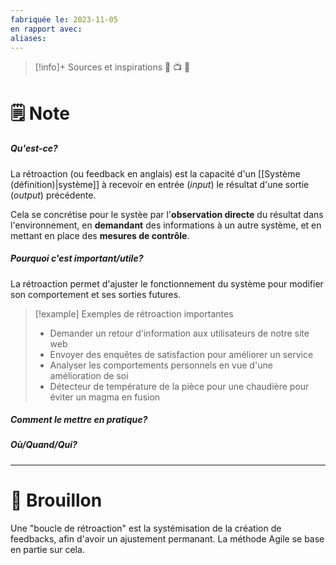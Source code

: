 ```yaml
---
fabriquée le: 2023-11-05
en rapport avec: 
aliases:
---
```

> [!info]+ Sources et inspirations
> 🔗 📺 📖

# 🗒️ Note
##### Qu'est-ce?
La rétroaction (ou feedback en anglais) est la capacité d'un [[Système (définition)|système]] à recevoir en entrée (*input*) le résultat d'une sortie (*output*) précédente.

Cela se concrétise pour le systèe par l'**observation directe** du résultat dans l'environnement, en **demandant** des informations à un autre système, et en mettant en place des **mesures de contrôle**.

##### Pourquoi c'est important/utile?
La rétroaction permet d'ajuster le fonctionnement du système pour modifier son comportement et ses sorties futures.

> [!example] Exemples de rétroaction importantes
>  - Demander un retour d'information aux utilisateurs de notre site web
>  - Envoyer des enquêtes de satisfaction pour améliorer un service
>  - Analyser les comportements personnels en vue d'une amélioration de soi
>  - Détecteur de température de la pièce pour une chaudière pour éviter un magma en fusion

##### Comment le mettre en pratique?

##### Où/Quand/Qui?

---
# 💭 Brouillon
Une "boucle de rétroaction" est la systémisation de la création de feedbacks, afin d'avoir un ajustement permanant.
La méthode Agile se base en partie sur cela.